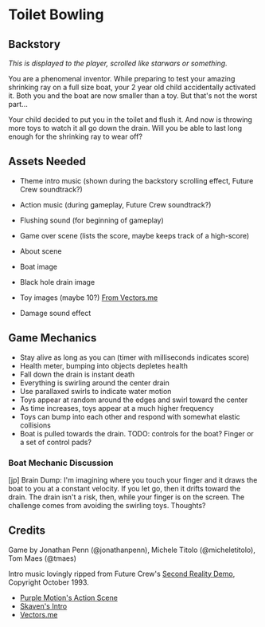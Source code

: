 # Toilet Bowling

## Backstory

*This is displayed to the player, scrolled like starwars or something.*

You are a phenomenal inventor. While preparing to test your amazing shrinking
ray on a full size boat, your 2 year old child accidentally activated it. Both
you and the boat are now smaller than a toy. But that's not the worst part...

Your child decided to put you in the toilet and flush it. And now is throwing
more toys to watch it all go down the drain. Will you be able to last long
enough for the shrinking ray to wear off?


## Assets Needed

- Theme intro music (shown during the backstory scrolling effect, Future Crew soundtrack?)
- Action music (during gameplay, Future Crew soundtrack?)
- Flushing sound (for beginning of gameplay)
- Game over scene (lists the score, maybe keeps track of a high-score)
- About scene
- Boat image
- Black hole drain image
- Toy images (maybe 10?) [From Vectors.me][vm]
- Damage sound effect

  [vm]: https://github.com/jonathanpenn/ToiletBowling

## Game Mechanics

- Stay alive as long as you can (timer with milliseconds indicates score)
- Health meter, bumping into objects depletes health
- Fall down the drain is instant death
- Everything is swirling around the center drain
- Use parallaxed swirls to indicate water motion
- Toys appear at random around the edges and swirl toward the center
- As time increases, toys appear at a much higher frequency
- Toys can bump into each other and respond with somewhat elastic collisions
- Boat is pulled towards the drain. TODO: controls for the boat? Finger or a set of control pads?

### Boat Mechanic Discussion

[jp] Brain Dump: I'm imagining where you touch your finger and it draws the
boat to you at a constant velocity. If you let go, then it drifts toward the
drain. The drain isn't a risk, then, while your finger is on the screen. The
challenge comes from avoiding the swirling toys. Thoughts?


## Credits

Game by Jonathan Penn (@jonathanpenn), Michele Titolo (@micheletitolo), Tom Maes (@tmaes)

Intro music lovingly ripped from Future Crew's [Second Reality Demo][sr], Copyright October 1993.

  [sr]: http://en.wikipedia.org/wiki/Second_Reality

- [Purple Motion's Action Scene](http://modarchive.org/index.php?request=view_by_moduleid&query=60400)
- [Skaven's Intro](http://modarchive.org/index.php?request=view_by_moduleid&query=60395)
- [Vectors.me][vm]
